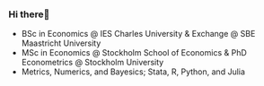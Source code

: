 ### Hi there👋
- BSc in Economics @ IES Charles University & Exchange @ SBE Maastricht University
- MSc in Economics @ Stockholm School of Economics & PhD Econometrics @ Stockholm University
- Metrics, Numerics, and Bayesics; Stata, R, Python, and Julia


